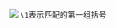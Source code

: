![](https://cdn.jsdelivr.net/gh/devin0x01/myimages@master/githubpages/image_b95ad5013cc44fad068dafa856a00269.png)
`\1`表示匹配的第一组括号